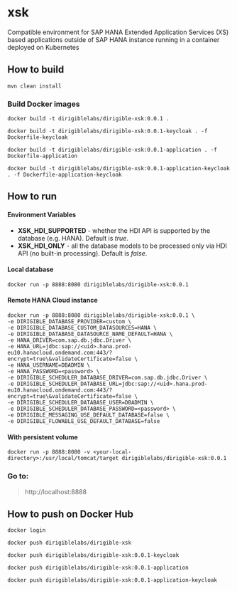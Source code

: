 # xsk
Compatible environment for SAP HANA Extended Application Services (XS) based applications outside of SAP HANA instance running in a container deployed on Kubernetes


## How to build

    mvn clean install
    
### Build Docker images

    docker build -t dirigiblelabs/dirigible-xsk:0.0.1 .
    
    docker build -t dirigiblelabs/dirigible-xsk:0.0.1-keycloak . -f Dockerfile-keycloak

    docker build -t dirigiblelabs/dirigible-xsk:0.0.1-application . -f Dockerfile-application

    docker build -t dirigiblelabs/dirigible-xsk:0.0.1-application-keycloak . -f Dockerfile-application-keycloak

## How to run

#### Environment Variables

* **XSK_HDI_SUPPORTED** - whether the HDI API is supported by the database (e.g. HANA). Default is *true*.
* **XSK_HDI_ONLY** - all the database models to be processed only via HDI API (no built-in processing). Default is *false*.



#### Local database

    docker run -p 8888:8080 dirigiblelabs/dirigible-xsk:0.0.1

#### Remote HANA Cloud instance

    docker run -p 8888:8080 dirigiblelabs/dirigible-xsk:0.0.1 \
    -e DIRIGIBLE_DATABASE_PROVIDER=custom \
    -e DIRIGIBLE_DATABASE_CUSTOM_DATASOURCES=HANA \
    -e DIRIGIBLE_DATABASE_DATASOURCE_NAME_DEFAULT=HANA \
    -e HANA_DRIVER=com.sap.db.jdbc.Driver \
    -e HANA_URL=jdbc:sap://<uid>.hana.prod-eu10.hanacloud.ondemand.com:443/?encrypt=true\&validateCertificate=false \
    -e HANA_USERNAME=DBADMIN \
    -e HANA_PASSWORD=<password> \
    -e DIRIGIBLE_SCHEDULER_DATABASE_DRIVER=com.sap.db.jdbc.Driver \
    -e DIRIGIBLE_SCHEDULER_DATABASE_URL=jdbc:sap://<uid>.hana.prod-eu10.hanacloud.ondemand.com:443/?encrypt=true\&validateCertificate=false \
    -e DIRIGIBLE_SCHEDULER_DATABASE_USER=DBADMIN \
    -e DIRIGIBLE_SCHEDULER_DATABASE_PASSWORD=<password> \
    -e DIRIGIBLE_MESSAGING_USE_DEFAULT_DATABASE=false \
    -e DIRIGIBLE_FLOWABLE_USE_DEFAULT_DATABASE=false

#### With persistent volume

    docker run -p 8888:8080 -v <your-local-directory>:/usr/local/tomcat/target dirigiblelabs/dirigible-xsk:0.0.1
    
### Go to:

> http://localhost:8888

## How to push on Docker Hub

    docker login
    
    docker push dirigiblelabs/dirigible-xsk

    docker push dirigiblelabs/dirigible-xsk:0.0.1-keycloak

    docker push dirigiblelabs/dirigible-xsk:0.0.1-application

    docker push dirigiblelabs/dirigible-xsk:0.0.1-application-keycloak



